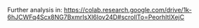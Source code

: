 Further analysis in: https://colab.research.google.com/drive/1k-6hJCWFq4Scx8NG7BxmrIsXl6lov24D#scrollTo=PeorhltIXejC 
